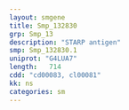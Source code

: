 ```yaml
---
layout: smgene
title: Smp_132830
grp: Smp_13
description: "STARP antigen"
smp: Smp_132830.1
uniprot: "G4LUA7"
length:   714
cdd: "cd00083, cl00081"
kk: ns
categories: sm
---
```

